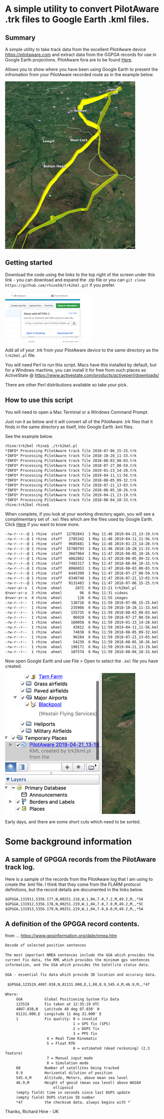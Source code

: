 # A simple utility to convert PilotAware .trk files to Google Earth .kml files.

## Summary

A simple utility to take track data from the excellent PilotAware device https://pilotaware.com and extract data from the GGPGA records for use in Google Earth projections. PilotAware fora are to be found [Here](http://forum.pilotaware.com/index.php).

Allows you to show where you have been using Google Earth to present the infromation from your PilotAware recorded route as in the example below.

![A sample Google Earth track](images/2019/05/sample-track.png)

## Getting started

Download the code using the links to the top right of the screen under this link - you can download and expand the .zip file or you can `git clone https://github.com/rhine59/trk2kml.git` if you prefer.

![Download the code](images/2019/05/download-the-code.png)

Add all of your .trk from your PilotAware device to the same directory as the `trk2kml.pl` file.

You will need Perl to run this script. Macs have this installed by default, but for a Windows machine, you can install it for free from such places as ActiveState @ https://www.activestate.com/products/activeperl/downloads/

There are other Perl distributions available so take your pick.

## How to use this script

You will need to open a Mac Terminal or a Windows Command Prompt.

Just run it as below and it will convert all of the PilotAware .trk files that it finds in the same directory as itself, into Google Earth .kml files.

See the example below.

```
rhine:trk2kml rhine$ ./trk2kml.pl
*INFO* Processing PilotAware track file 2018-07-06_15-25.trk
*INFO* Processing PilotAware track file 2018-10-28_11-33.trk
*INFO* Processing PilotAware track file 2018-08-03_08-03.trk
*INFO* Processing PilotAware track file 2018-07-27_08-59.trk
*INFO* Processing PilotAware track file 2019-01-23_14-20.trk
*INFO* Processing PilotAware track file 2019-04-11_11-56.trk
*INFO* Processing PilotAware track file 2018-08-05_09-32.trk
*INFO* Processing PilotAware track file 2018-07-21_13-03.trk
*INFO* Processing PilotAware track file 2018-08-05_10-26.trk
*INFO* Processing PilotAware track file 2019-04-21_13-19.trk
*INFO* Processing PilotAware track file 2018-08-04_10-33.trk
rhine:trk2kml rhine$

```

When complete, if you look at your working directory again, you will see a complimemtary set of `.kml` files which are the files used by Google Earth. Click [Here](https://en.wikipedia.org/wiki/Keyhole_Markup_Language) if you want to know more.

```
-rw-r--r--@ 1 rhine  staff  12702843  1 May 11:46 2019-04-21_13-19.trk
-rw-r--r--@ 1 rhine  staff   2785342  1 May 11:46 2019-04-11_11-56.trk
-rw-r--r--@ 1 rhine  staff   9685681  1 May 11:46 2019-01-23_14-20.trk
-rw-r--r--@ 1 rhine  staff  15780793  1 May 11:46 2018-10-28_11-33.trk
-rw-r--r--@ 1 rhine  staff   3667964  1 May 11:47 2018-08-05_10-26.trk
-rw-r--r--@ 1 rhine  staff   4862862  1 May 11:47 2018-08-05_09-32.trk
-rw-r--r--@ 1 rhine  staff   7402317  1 May 11:47 2018-08-04_10-33.trk
-rw-r--r--@ 1 rhine  staff   8066053  1 May 11:47 2018-08-03_08-03.trk
-rw-r--r--@ 1 rhine  staff   6445399  1 May 11:47 2018-07-27_08-59.trk
-rw-r--r--@ 1 rhine  staff   6348748  1 May 11:47 2018-07-21_13-03.trk
-rw-r--r--@ 1 rhine  staff   9131483  1 May 11:47 2018-07-06_15-25.trk
-rwxr-xr-x  1 rhine  wheel      2872  6 May 11:21 trk2kml.pl
drwxr-xr-x  3 rhine  wheel        96  6 May 11:31 videos
drwxr-xr-x  4 rhine  wheel       128  6 May 11:55 images
-rw-r--r--  1 rhine  wheel    138726  6 May 11:59 2018-07-06_15-25.kml
-rw-r--r--  1 rhine  wheel    235966  6 May 11:59 2018-10-28_11-33.kml
-rw-r--r--  1 rhine  wheel    155735  6 May 11:59 2018-08-03_08-03.kml
-rw-r--r--  1 rhine  wheel     96929  6 May 11:59 2018-07-27_08-59.kml
-rw-r--r--  1 rhine  wheel    160058  6 May 11:59 2019-01-23_14-20.kml
-rw-r--r--  1 rhine  wheel     43012  6 May 11:59 2019-04-11_11-56.kml
-rw-r--r--  1 rhine  wheel     74838  6 May 11:59 2018-08-05_09-32.kml
-rw-r--r--  1 rhine  wheel     96284  6 May 11:59 2018-07-21_13-03.kml
-rw-r--r--  1 rhine  wheel     54239  6 May 11:59 2018-08-05_10-26.kml
-rw-r--r--  1 rhine  wheel    190171  6 May 11:59 2019-04-21_13-19.kml
-rw-r--r--  1 rhine  wheel    107574  6 May 11:59 2018-08-04_10-33.kml
```

Now open Google Earth and use File > Open to select the `.kml` file you have created.

![A new PilotAware temporary place](images/2019/05/new-temporary-place.png)

Early days, and there are some short cuts which need to be sorted.

# Some background information

## A sample of GPGGA records from the PilotAware track log.

Here is a sample of the records from the PilotAware log that I am using to create the .kml file. I think that they come from the FLARM protocol definitions, but the record details are documented in the links below.

```
$GPGGA,131911,5356.177,N,00251.218,W,1,04,7.0,7.2,M,49.2,M,,*5A
$GPGGA,131912,5356.178,N,00251.219,W,1,04,7.0,7.9,M,49.2,M,,*5C
$GPGGA,131913,5356.179,N,00251.219,W,1,04,7.0,8.0,M,49.2,M,,*5A

```

## A definition of the GPGGA record contents.

from ... https://www.gpsinformation.org/dale/nmea.htm

```
Decode of selected position sentences

The most important NMEA sentences include the GGA which provides the current Fix data, the RMC which provides the minimum gps sentences information, and the GSA which provides the Satellite status data.

GGA - essential fix data which provide 3D location and accuracy data.

 $GPGGA,123519,4807.038,N,01131.000,E,1,08,0.9,545.4,M,46.9,M,,*47

Where:
     GGA          Global Positioning System Fix Data
     123519       Fix taken at 12:35:19 UTC
     4807.038,N   Latitude 48 deg 07.038' N
     01131.000,E  Longitude 11 deg 31.000' E
     1            Fix quality: 0 = invalid
                               1 = GPS fix (SPS)
                               2 = DGPS fix
                               3 = PPS fix
			       4 = Real Time Kinematic
			       5 = Float RTK
                               6 = estimated (dead reckoning) (2.3 feature)
			       7 = Manual input mode
			       8 = Simulation mode
     08           Number of satellites being tracked
     0.9          Horizontal dilution of position
     545.4,M      Altitude, Meters, above mean sea level
     46.9,M       Height of geoid (mean sea level) above WGS84
                      ellipsoid
     (empty field) time in seconds since last DGPS update
     (empty field) DGPS station ID number
     *47          the checksum data, always begins with *`

```

Thanks, Richard Hine - UK
